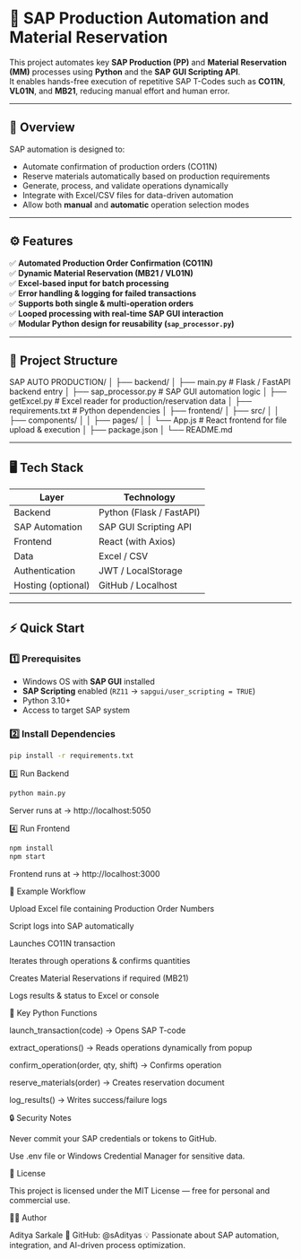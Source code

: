 # 🚀 SAP Production Automation and Material Reservation

This project automates key **SAP Production (PP)** and **Material Reservation (MM)** processes using **Python** and the **SAP GUI Scripting API**.  
It enables hands-free execution of repetitive SAP T-Codes such as **CO11N**, **VL01N**, and **MB21**, reducing manual effort and human error.

---

## 🧠 Overview

SAP automation is designed to:
- Automate confirmation of production orders (CO11N)
- Reserve materials automatically based on production requirements
- Generate, process, and validate operations dynamically
- Integrate with Excel/CSV files for data-driven automation
- Allow both **manual** and **automatic** operation selection modes

---

## ⚙️ Features

✅ **Automated Production Order Confirmation (CO11N)**  
✅ **Dynamic Material Reservation (MB21 / VL01N)**  
✅ **Excel-based input for batch processing**  
✅ **Error handling & logging for failed transactions**  
✅ **Supports both single & multi-operation orders**  
✅ **Looped processing with real-time SAP GUI interaction**  
✅ **Modular Python design for reusability (`sap_processor.py`)**

---

## 🧩 Project Structure

SAP AUTO PRODUCTION/
│
├── backend/
│ ├── main.py # Flask / FastAPI backend entry
│ ├── sap_processor.py # SAP GUI automation logic
│ ├── getExcel.py # Excel reader for production/reservation data
│ ├── requirements.txt # Python dependencies
│
├── frontend/
│ ├── src/
│ │ ├── components/
│ │ ├── pages/
│ │ └── App.js # React frontend for file upload & execution
│ ├── package.json
│
└── README.md


---

## 🖥️ Tech Stack

| Layer | Technology |
|-------|-------------|
| Backend | Python (Flask / FastAPI) |
| SAP Automation | SAP GUI Scripting API |
| Frontend | React (with Axios) |
| Data | Excel / CSV |
| Authentication | JWT / LocalStorage |
| Hosting (optional) | GitHub / Localhost |

---

## ⚡ Quick Start

### 1️⃣ Prerequisites
- Windows OS with **SAP GUI** installed  
- **SAP Scripting** enabled (`RZ11` → `sapgui/user_scripting = TRUE`)
- Python 3.10+  
- Access to target SAP system

### 2️⃣ Install Dependencies
```bash
pip install -r requirements.txt
```
3️⃣ Run Backend
```bash
python main.py
```

Server runs at → http://localhost:5050

4️⃣ Run Frontend
```bash
npm install
npm start
```


Frontend runs at → http://localhost:3000

🔁 Example Workflow

Upload Excel file containing Production Order Numbers

Script logs into SAP automatically

Launches CO11N transaction

Iterates through operations & confirms quantities

Creates Material Reservations if required (MB21)

Logs results & status to Excel or console

🧠 Key Python Functions

launch_transaction(code) → Opens SAP T-code

extract_operations() → Reads operations dynamically from popup

confirm_operation(order, qty, shift) → Confirms operation

reserve_materials(order) → Creates reservation document

log_results() → Writes success/failure logs

🔒 Security Notes

Never commit your SAP credentials or tokens to GitHub.

Use .env file or Windows Credential Manager for sensitive data.

📄 License

This project is licensed under the MIT License — free for personal and commercial use.

👨‍💻 Author

Aditya Sarkale
💼 GitHub: @sAdityas
💡 Passionate about SAP automation, integration, and AI-driven process optimization.
